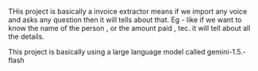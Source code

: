 THis project is basically a invoice extractor means if we import any voice and asks any question then it will tells about that.
Eg - like if we want to know the name of the person , or the amount paid , tec. it will tell about all the details.

This project is basically using a large language model called gemini-1.5.-flash

